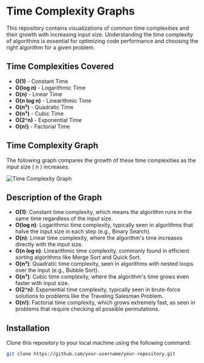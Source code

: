 # Time Complexity Graphs

This repository contains visualizations of common time complexities and their growth with increasing input size. Understanding the time complexity of algorithms is essential for optimizing code performance and choosing the right algorithm for a given problem.

## Time Complexities Covered

- **O(1)** - Constant Time
- **O(log n)** - Logarithmic Time
- **O(n)** - Linear Time
- **O(n log n)** - Linearithmic Time
- **O(n²)** - Quadratic Time
- **O(n³)** - Cubic Time
- **O(2^n)** - Exponential Time
- **O(n!)** - Factorial Time

## Time Complexity Graph

The following graph compares the growth of these time complexities as the input size \( n \) increases.

![Time Complexity Graph](https://drive.google.com/uc?export=view&id=1PtUXwFmPdotJaXyjXuJ12aRPHqs0Q7QZ)

## Description of the Graph

- **O(1)**: Constant time complexity, which means the algorithm runs in the same time regardless of the input size.
- **O(log n)**: Logarithmic time complexity, typically seen in algorithms that halve the input size in each step (e.g., Binary Search).
- **O(n)**: Linear time complexity, where the algorithm's time increases directly with the input size.
- **O(n log n)**: Linearithmic time complexity, commonly found in efficient sorting algorithms like Merge Sort and Quick Sort.
- **O(n²)**: Quadratic time complexity, seen in algorithms with nested loops over the input (e.g., Bubble Sort).
- **O(n³)**: Cubic time complexity, where the algorithm's time grows even faster with input size.
- **O(2^n)**: Exponential time complexity, typically seen in brute-force solutions to problems like the Traveling Salesman Problem.
- **O(n!)**: Factorial time complexity, which grows extremely fast, as seen in problems that require checking all possible permutations.

## Installation

Clone this repository to your local machine using the following command:

```bash
git clone https://github.com/your-username/your-repository.git
```
